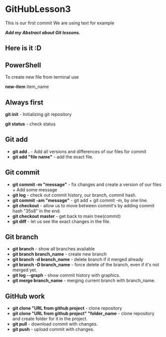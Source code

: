 # GitHubLesson3

This is our first commit
We are using text for example

_**Add my Abstract about Git lessons.**_ 

## Here is it :D

## PowerShell
To create new file from terminal use

**new-item** item_name

## Always first

**git init** - Initializing git repository

**git status** - check status

## Git add

* **git add .** - Add all versions and differences of our files for commit
* **git add "file name"** - add the exact file.

## Git commit
* **git commit -m "message"** - fix changes and create a version of our files + Add some message
* **git log** - check out commit history, our branch, commit hash.
* **git commit -am "message"** - git add + git commit -m, by one line.
* **git checkout** - allow us to move between commit's by adding commit hash "35s8" in the end.
* **git checkout master** - get back to main tree(commit)
* **git diff** - let us see the exact changes in the file.

## Git branch

* **git branch** - show all branches available
* **git branch branch_name** - create new branch
* **git branch -d branch_name** - delete branch if it merged already
* **git branch -D branch_name** - force delete of the branch, even if it's not merged yet.
* **git log --graph** - show commit history with graphics.
* **git merge branch_name** - merging current branch with branch_name.
## GitHub work

* **git clone "URL from github project** - clone repository
* **git clone "URL from github project" "folder_name** - clone repository and create folder for it in the project.
* **git pull** - download commit with changes.
* **git push** - upload commit with changes.